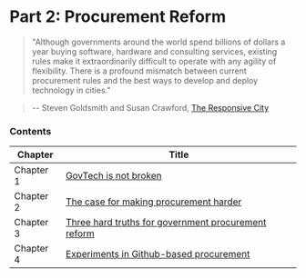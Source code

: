 # Part 2: Procurement Reform

> "Although governments around the world spend billions of dollars a year buying software, hardware and consulting services, existing rules make it extraordinarily difficult to operate with any agility of flexibility. There is a profound mismatch between current procurement rules and the best ways to develop and deploy technology in cities."

> -- Steven Goldsmith and Susan Crawford, [The Responsive City](http://datasmart.ash.harvard.edu/responsivecity)

### Contents

| Chapter  | Title  |
|---|---|
| Chapter 1 | [GovTech is not broken](govtech-is-not-broken.md) |
| Chapter 2 | [The case for making procurement harder](the-case-for-making-procurement-harder.md) |
| Chapter 3 | [Three hard truths for government procurement reform](three-hard-truths-for-government-procurement-reform.md) |
| Chapter 4 | [Experiments in Github-based procurement](#) |